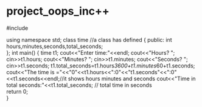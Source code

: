 # project_oops_inc++
#include<iostream>

using namespace std;
class time  //a class has defined
{
	public:
int hours,minutes,seconds,total_seconds;	
};
int main()
{
	time t1;
	cout<<"Enter time:"<<endl;
	cout<<"Hours? ";
	cin>>t1.hours;
	cout<<"Minutes? ";
	cin>>t1.minutes;
	cout<<"Seconds? ";
	cin>>t1.seconds;
	t1.total_seconds=t1.hours*3600+t1.minutes*60+t1.seconds;
	cout<<"The time is ="<<"0"<<t1.hours<<":0"<<"t1.seconds"<<":0"<<t1.seconds<<endl;//it shows hours minutes and seconds
	cout<<"Time in total seconds:"<<t1.total_seconds; // total time in seconds	
return 0;	
}
